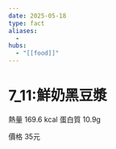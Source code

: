 ```yaml
---
date: 2025-05-18
type: fact
aliases:
  -
hubs:
  - "[[food]]"
---
```


# 7_11:鮮奶黑豆漿

熱量 169.6 kcal
蛋白質 10.9g

價格 35元

